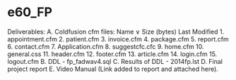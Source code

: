 e60_FP
======
Deliverables:
A. Coldfusion cfm files:
  Name ∨	Size (bytes)	Last Modified
        1. appointment.cfm
        2. patient.cfm
        3. invoice.cfm
        4. package.cfm
        5. report.cfm
        6. contact.cfm
        7. Application.cfm
        8. suggestcfc.cfc
        9. home.cfm
        10. general.css
        11. header.cfm
        12. footer.cfm
        13. article.cfm
        14. login.cfm
        15. logout.cfm
B. DDL - fp_fadwav4.sql
C. Results of DDL - 2014fp.lst
D. Final project report 
E. Video Manual (Link added to report and attached here).
